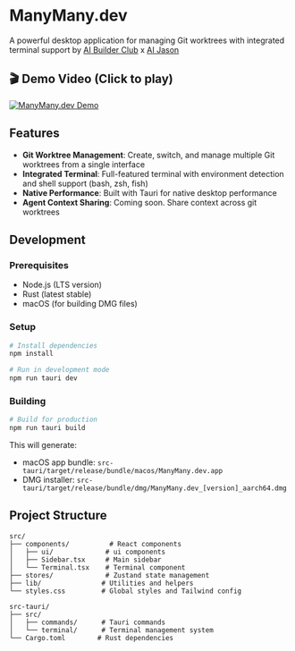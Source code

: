 # ManyMany.dev
A powerful desktop application for managing Git worktrees with integrated terminal support by [AI Builder Club](https://www.aibuilderclub.com/) x [AI Jason](https://x.com/jasonzhou1993)


## 🎬 Demo Video (Click to play)
[![ManyMany.dev Demo](https://ymhkwmpktydkksimfqxq.supabase.co/storage/v1/object/public/chat-attachments/image.png)](https://www.youtube.com/watch?v=ieqhrrud-Xo&ab_channel=AIJason)


## Features

- **Git Worktree Management**: Create, switch, and manage multiple Git worktrees from a single interface
- **Integrated Terminal**: Full-featured terminal with environment detection and shell support (bash, zsh, fish)
- **Native Performance**: Built with Tauri for native desktop performance
- **Agent Context Sharing**: Coming soon. Share context across git worktrees

## Development

### Prerequisites

- Node.js (LTS version)
- Rust (latest stable)
- macOS (for building DMG files)

### Setup

```bash
# Install dependencies
npm install

# Run in development mode
npm run tauri dev
```

### Building

```bash
# Build for production
npm run tauri build
```

This will generate:
- macOS app bundle: `src-tauri/target/release/bundle/macos/ManyMany.dev.app`
- DMG installer: `src-tauri/target/release/bundle/dmg/ManyMany.dev_[version]_aarch64.dmg`

## Project Structure

```
src/
├── components/          # React components
│   ├── ui/             # ui components
│   ├── Sidebar.tsx     # Main sidebar
│   └── Terminal.tsx    # Terminal component
├── stores/             # Zustand state management
├── lib/               # Utilities and helpers
└── styles.css         # Global styles and Tailwind config

src-tauri/
├── src/
│   ├── commands/      # Tauri commands
│   └── terminal/      # Terminal management system
└── Cargo.toml        # Rust dependencies
```
